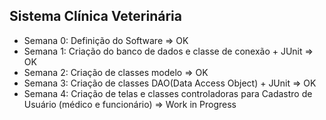 ## Sistema Clínica Veterinária

* Semana 0: Definição do Software => OK
* Semana 1: Criação do banco de dados e classe de conexão + JUnit => OK
* Semana 2: Criação de classes modelo => OK
* Semana 3: Criação de classes DAO(Data Access Object) + JUnit => OK
* Semana 4: Criação de telas e classes controladoras para Cadastro de Usuário (médico e funcionário) => Work in Progress